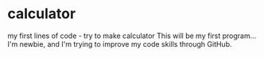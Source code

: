 # calculator
my first lines of code - try to make calculator
This will be my first program... I'm newbie, and I'm trying to improve my code skills through GitHub.
